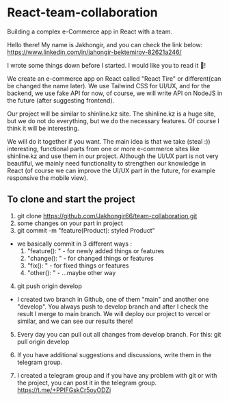 # React-team-collaboration

Building a complex e-Commerce app in React with a team.

Hello there! My name is Jakhongir, and you can check the link below: https://www.linkedin.com/in/jahongir-bektemirov-82621a246/

I wrote some things down before I started.
I would like you to read it 🙂!

We create an e-commerce app on React called "React Tire" or different(can be changed the name later). We use Tailwind CSS for UI/UX, and for the backend, we use fake API for now, of course, we will write API on NodeJS in the future (after suggesting frontend).

Our project will be similar to shinline.kz site. The shinline.kz is a huge site, but we do not do everything, but we do the necessary features. Of course I think it will be interesting.

We will do it together if you want. The main idea is that we take (steal :)) interesting, functional parts from one or more e-commerce sites like shinline.kz and use them in our project. Although the UI/UX part is not very beautiful, we mainly need functionality to strengthen our knowledge in React (of course we can improve the UI/UX part in the future, for example responsive the mobile view).

## To clone and start the project

1. git clone https://github.com/Jakhongir66/team-collaboration.git
2. some changes on your part in project
3. git commit -m "feature(Product): styled Product"

- we basically commit in 3 different ways :
  1. "feature(): " - for newly added things or features
  2. "change(): " - for changed things or features
  3. "fix(): " - for fixed things or features
  4. "other(): " - ...maybe other way

4. git push origin develop

- I created two branch in Github, one of them "main" and another one "develop".
  You always push to develop branch and after I check the result I merge to main branch. We will deploy our project to vercel or similar, and we can see our results there!

5. Every day you can pull out all changes from develop branch.
   For this: git pull origin develop

6. If you have additional suggestions and discussions, write them in the telegram group.
7. I created a telegram group and if you have any problem with git or with the project, you can post it in the telegram group. https://t.me/+PPlFGskCr5oyODZi
